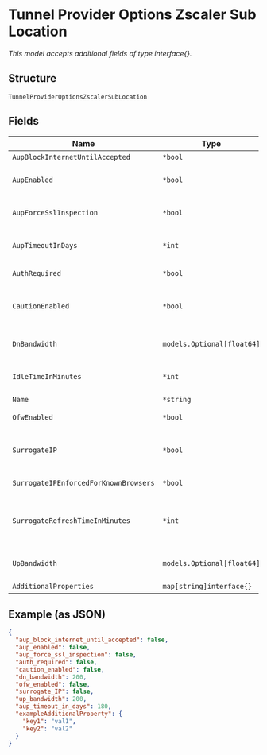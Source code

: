 
# Tunnel Provider Options Zscaler Sub Location

*This model accepts additional fields of type interface{}.*

## Structure

`TunnelProviderOptionsZscalerSubLocation`

## Fields

| Name | Type | Tags | Description |
|  --- | --- | --- | --- |
| `AupBlockInternetUntilAccepted` | `*bool` | Optional | **Default**: `false` |
| `AupEnabled` | `*bool` | Optional | Can only be `true` when `auth_required`==`false`, display Acceptable Use Policy (AUP)<br>**Default**: `false` |
| `AupForceSslInspection` | `*bool` | Optional | Proxy HTTPs traffic, requiring Zscaler cert to be installed in browser<br>**Default**: `false` |
| `AupTimeoutInDays` | `*int` | Optional | Required if `aup_enabled`==`true`. Days before AUP is requested again<br>**Constraints**: `>= 1`, `<= 180` |
| `AuthRequired` | `*bool` | Optional | Enable this option to authenticate users<br>**Default**: `false` |
| `CautionEnabled` | `*bool` | Optional | Can only be `true` when `auth_required`==`false`, display caution notification for non-authenticated users<br>**Default**: `false` |
| `DnBandwidth` | `models.Optional[float64]` | Optional | Download bandwidth cap of the link, in Mbps. Disabled if not set<br>**Constraints**: `>= 0.1`, `<= 99999` |
| `IdleTimeInMinutes` | `*int` | Optional | Required if `surrogate_IP`==`true`, idle Time to Disassociation<br>**Constraints**: `>= 0`, `<= 43200` |
| `Name` | `*string` | Optional | [network]($h/Orgs%20Networks/_overview) name |
| `OfwEnabled` | `*bool` | Optional | If `true`, enable the firewall control option<br>**Default**: `false` |
| `SurrogateIP` | `*bool` | Optional | Can only be `true` when `auth_required`==`true`. Map a user to a private IP address so it applies the user's policies, instead of the location's policies<br>**Default**: `false` |
| `SurrogateIPEnforcedForKnownBrowsers` | `*bool` | Optional | Can only be `true` when `surrogate_IP`==`true`, enforce surrogate IP for known browsers |
| `SurrogateRefreshTimeInMinutes` | `*int` | Optional | Required if `surrogate_IP_enforced_for_known_browsers`==`true`, must be lower or equal than `idle_time_in_minutes`, refresh Time for re-validation of Surrogacy<br>**Constraints**: `>= 1`, `<= 43200` |
| `UpBandwidth` | `models.Optional[float64]` | Optional | Download bandwidth cap of the link, in Mbps. Disabled if not set<br>**Constraints**: `>= 0.1`, `<= 99999` |
| `AdditionalProperties` | `map[string]interface{}` | Optional | - |

## Example (as JSON)

```json
{
  "aup_block_internet_until_accepted": false,
  "aup_enabled": false,
  "aup_force_ssl_inspection": false,
  "auth_required": false,
  "caution_enabled": false,
  "dn_bandwidth": 200,
  "ofw_enabled": false,
  "surrogate_IP": false,
  "up_bandwidth": 200,
  "aup_timeout_in_days": 180,
  "exampleAdditionalProperty": {
    "key1": "val1",
    "key2": "val2"
  }
}
```

